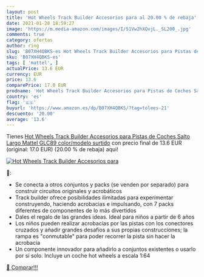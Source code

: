 ```yaml
---
layout: post
title: 'Hot Wheels Track Builder Accesorios para al 20.00 % de rebaja'
date: 2021-01-28 18:59:27
image: 'https://m.media-amazon.com/images/I/51Vw2hXQvjL._SL200_.jpg'
comments: true
category: ofertas
author: ring
slug: 'B07XH4QBKS-es Hot Wheels Track Builder Accesorios para Pistas de Coches...'
sku: 'B07XH4QBKS-es'
tags: [ 'mattel', ]
actualPrice: 13.6 EUR
currency: EUR
price: 13.6
comparePrice: 17.0 EUR
prodname: 'Hot Wheels Track Builder Accesorios para Pistas de Coches Salto Largo  Mattel GLC89    color/modelo surtido'
country: 'es'
flag: '🇪🇸'
buyurl: 'https://www.amazon.es/dp/B07XH4QBKS/?tag=tolees-21'
descuento: '20.00'
average: '13.6'
---
```


Tienes [Hot Wheels Track Builder Accesorios para Pistas de Coches Salto Largo  Mattel GLC89    color/modelo surtido](https://www.amazon.es/dp/B07XH4QBKS/?tag=tolees-21) con precio final de  13.6 EUR (original: 17.0 EUR) (20.00 %  de rebaja) aqui!

[![Hot Wheels Track Builder Accesorios para](https://m.media-amazon.com/images/I/51Vw2hXQvjL._SL200_.jpg)](https://www.amazon.es/dp/B07XH4QBKS/?tag=tolees-21)

🔎:

- Se conecta a otros conjuntos y packs (se venden por separado) para construir circuitos originales y acrobáticos
- Track builder ofrece posibilidades ilimitadas para experimentar construyendo, haciendo acrobacias e impulsando, con 7 packs diferentes de componentes de lo más divertidos
- Dales el regalo de las grandes ideas. Ideal para niños a partir de 6 años
- Los niños pueden realizar acrobacias por las pistas con los conectores cruzados y añadir grandes desafíos a sus propias construcciones; la rampa es "conmutable" para poder recorrer la pista sin hacer la acrobacia
- Un componente innovador para añadirlo a conjuntos existentes o usarlo por sí solo. Incluye un coche hot wheels a escala 1:64

[🛒 Comprar!!!](https://www.amazon.es/dp/B07XH4QBKS/?tag=tolees-21)

